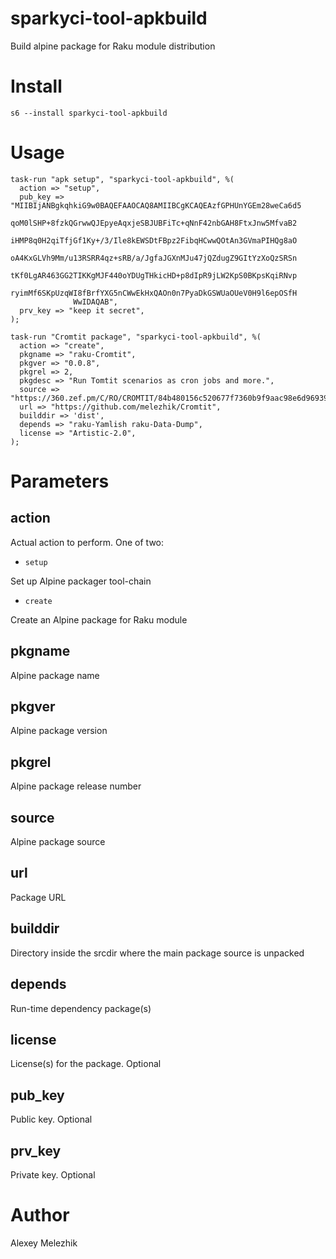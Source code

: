 # sparkyci-tool-apkbuild

Build alpine package for Raku module distribution

# Install

    s6 --install sparkyci-tool-apkbuild

# Usage

    task-run "apk setup", "sparkyci-tool-apkbuild", %(
      action => "setup",
      pub_key => "MIIBIjANBgkqhkiG9w0BAQEFAAOCAQ8AMIIBCgKCAQEAzfGPHUnYGEm28weCa6d5
                  qoM0lSHP+8fzkQGrwwQJEpyeAqxjeSBJUBFiTc+qNnF42nbGAH8FtxJnw5MfvaB2
                  iHMP8q0H2qiTfjGf1Ky+/3/Ile8kEWSDtFBpz2FibqHCwwQOtAn3GVmaPIHQg8aO
                  oA4KxGLVh9Mm/u13RSRR4qz+sRB/a/JgfaJGXnMJu47jQZdugZ9GItYzXoQzSRSn
                  tKf0LgAR463GG2TIKKgMJF440oYDUgTHkicHD+p8dIpR9jLW2KpS0BKpsKqiRNvp
                  ryimMf6SKpUzqWI8fBrfYXG5nCWwEkHxQAOn0n7PyaDkGSWUaOUeV0H9l6epOSfH
                  WwIDAQAB",
      prv_key => "keep it secret",
    );

    task-run "Cromtit package", "sparkyci-tool-apkbuild", %(
      action => "create",
      pkgname => "raku-Cromtit",
      pkgver => "0.0.8",
      pkgrel => 2,
      pkgdesc => "Run Tomtit scenarios as cron jobs and more.",
      source => "https://360.zef.pm/C/RO/CROMTIT/84b480156c520677f7360b9f9aac98e6d96939e9.tar.gz",
      url => "https://github.com/melezhik/Cromtit",
      builddir => 'dist',
      depends => "raku-Yamlish raku-Data-Dump",
      license => "Artistic-2.0",
    );

# Parameters

## action

Actual action to perform. One of two:

* `setup`

Set up Alpine packager tool-chain

* `create`

Create an Alpine package for Raku module

## pkgname

Alpine package name

## pkgver

Alpine package version

## pkgrel

Alpine package release number

## source

Alpine package source

## url

Package URL

## builddir

Directory inside the srcdir where the main package source is unpacked

## depends

Run-time dependency package(s)

## license

License(s) for the package. Optional

## pub_key

Public key. Optional

## prv_key

Private key. Optional

# Author

Alexey Melezhik
